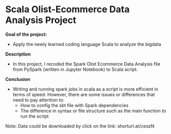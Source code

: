 # Scala Olist-Ecommerce Data Analysis Project

**Goal of the project:**
  - Apply the newly learned coding language Scala to analyze the bigdata

**Description**
  - In this project, I recoded the Spark Olist Ecommerce Data Analysis file from PySpark (written in Jupyter Notebook) to Scala script.

**Conclusion**
  - Writing and running spark jobs in scala as a script is more efficient in terms of speed. However, there are some issues or differences that need to pay attention to:
    - How to config the sbt file with Spark dependencies
    - The difference in syntax or file structure such as the main function to run the script
  
Note: Data could be downloaded by click on the link: shorturl.at/ceozN
  
  


